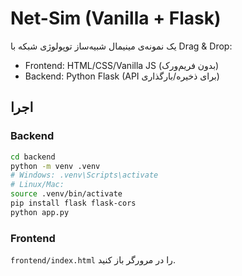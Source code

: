 # Net-Sim (Vanilla + Flask)

یک نمونه‌ی مینیمال شبیه‌ساز توپولوژی شبکه با Drag & Drop:
- Frontend: HTML/CSS/Vanilla JS (بدون فریم‌ورک)
- Backend: Python Flask (API برای ذخیره/بارگذاری)

## اجرا
### Backend
```bash
cd backend
python -m venv .venv
# Windows: .venv\Scripts\activate
# Linux/Mac:
source .venv/bin/activate
pip install flask flask-cors
python app.py
```

### Frontend
`frontend/index.html` را در مرورگر باز کنید.
